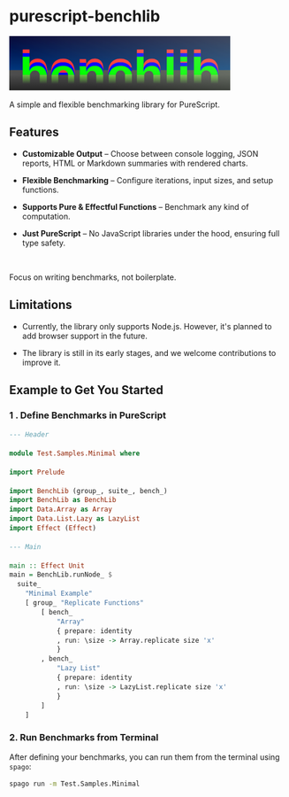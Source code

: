 # purescript-benchlib

<img src="docs/logo.png" width="400"/>

A simple and flexible benchmarking library for PureScript. 

## Features

- __Customizable Output__ – Choose between console logging, JSON reports, HTML or Markdown summaries with rendered charts.

- __Flexible Benchmarking__ – Configure iterations, input sizes, and setup functions.

- __Supports Pure & Effectful Functions__ – Benchmark any kind of computation.

- __Just PureScript__ – No JavaScript libraries under the hood, ensuring full type safety.

<br>

Focus on writing benchmarks, not boilerplate. 

## Limitations

- Currently, the library only supports Node.js. However, it's planned to add browser support in the future.

- The library is still in its early stages, and we welcome contributions to improve it.


## Example to Get You Started

### 1 . Define Benchmarks in PureScript

```purescript
--- Header

module Test.Samples.Minimal where

import Prelude

import BenchLib (group_, suite_, bench_)
import BenchLib as BenchLib
import Data.Array as Array
import Data.List.Lazy as LazyList
import Effect (Effect)

--- Main

main :: Effect Unit
main = BenchLib.runNode_ $
  suite_
    "Minimal Example"
    [ group_ "Replicate Functions"
        [ bench_
            "Array"
            { prepare: identity
            , run: \size -> Array.replicate size 'x'
            }
        , bench_
            "Lazy List"
            { prepare: identity
            , run: \size -> LazyList.replicate size 'x'
            }
        ]
    ]
```

### 2. Run Benchmarks from Terminal

After defining your benchmarks, you can run them from the terminal using `spago`:

```bash
spago run -m Test.Samples.Minimal
```
